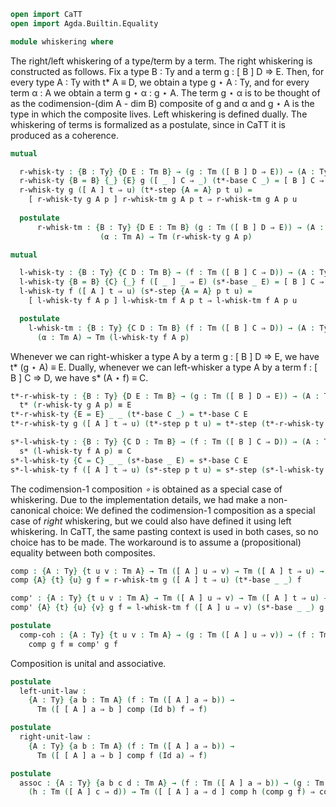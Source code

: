 ```agda
open import CaTT
open import Agda.Builtin.Equality
```

```agda
module whiskering where
```

The right/left whiskering of a type/term by a term. The right whiskering is constructed as follows.
Fix a type B : Ty and a term g : [ B ] D ⇒ E. Then, for every type A : Ty with t* A ≡ D, we obtain
a type g ⋆ A : Ty, and for every term α : A we obtain a term g ⋆ α : g ⋆ A. The term g ⋆ α is to be
thought of as the codimension-(dim A - dim B) composite of g and α and g ⋆ A is the type in which
the composite lives. Left whiskering is defined dually. The whiskering of terms is formalized as a
postulate, since in CaTT it is produced as a coherence. 

```agda
mutual

  r-whisk-ty : {B : Ty} {D E : Tm B} → (g : Tm ([ B ] D ⇒ E)) → (A : Ty) → t* A ≡ D → Ty
  r-whisk-ty {B = B} {_} {E} g ([ _ ] C ⇒ _) (t*-base C _) = [ B ] C ⇒ E
  r-whisk-ty g ([ A ] t ⇒ u) (t*-step {A = A} p t u) =
    [ r-whisk-ty g A p ] r-whisk-tm g A p t ⇒ r-whisk-tm g A p u
    
  postulate
      r-whisk-tm : {B : Ty} {D E : Tm B} (g : Tm ([ B ] D ⇒ E)) → (A : Ty) → (p : t* A ≡ D) →
                    (α : Tm A) → Tm (r-whisk-ty g A p)

mutual

  l-whisk-ty : {B : Ty} {C D : Tm B} → (f : Tm ([ B ] C ⇒ D)) → (A : Ty) → s* A ≡ D → Ty
  l-whisk-ty {B = B} {C} {_} f ([ _ ] _ ⇒ E) (s*-base _ E) = [ B ] C ⇒ E
  l-whisk-ty f ([ A ] t ⇒ u) (s*-step {A = A} p t u) =
    [ l-whisk-ty f A p ] l-whisk-tm f A p t ⇒ l-whisk-tm f A p u

  postulate
    l-whisk-tm : {B : Ty} {C D : Tm B} (f : Tm ([ B ] C ⇒ D)) → (A : Ty) → (p : s* A ≡ D) →
      (α : Tm A) → Tm (l-whisk-ty f A p)
```

Whenever we can right-whisker a type A by a term g : [ B ] D ⇒ E, we have t* (g ⋆ A) ≡ E. Dually,
whenever we can left-whisker  a type A by a term f : [ B ] C ⇒ D, we have s* (A ⋆ f) ≡ C.

```agda
t*-r-whisk-ty : {B : Ty} {D E : Tm B} → (g : Tm ([ B ] D ⇒ E)) → (A : Ty) → (p : t* A ≡ D) →
  t* (r-whisk-ty g A p) ≡ E
t*-r-whisk-ty {E = E} _ _ (t*-base C _) = t*-base C E
t*-r-whisk-ty g ([ A ] t ⇒ u) (t*-step p t u) = t*-step (t*-r-whisk-ty g A p) _ _

s*-l-whisk-ty : {B : Ty} {C D : Tm B} → (f : Tm ([ B ] C ⇒ D)) → (A : Ty) → (p : s* A ≡ D) →
  s* (l-whisk-ty f A p) ≡ C
s*-l-whisk-ty {C = C} _ _ (s*-base _ E) = s*-base C E
s*-l-whisk-ty f ([ A ] t ⇒ u) (s*-step p t u) = s*-step (s*-l-whisk-ty f A p) _ _
```

The codimension-1 composition _∘_ is obtained as a special case of whiskering. Due to the
implementation details, we had make a non-canonical choice: We defined the codimension-1 composition
as a special case of *right* whiskering, but we could also have defined it using left whiskering. In
CaTT, the same pasting context is used in both cases, so no choice has to be made. The workaround is
to assume a (propositional) equality between both composites.

```agda
comp : {A : Ty} {t u v : Tm A} → Tm ([ A ] u ⇒ v) → Tm ([ A ] t ⇒ u) → Tm ([ A ] t ⇒ v)
comp {A} {t} {u} g f = r-whisk-tm g ([ A ] t ⇒ u) (t*-base _ _) f

comp' : {A : Ty} {t u v : Tm A} → Tm ([ A ] u ⇒ v) → Tm ([ A ] t ⇒ u) → Tm ([ A ] t ⇒ v)
comp' {A} {t} {u} {v} g f = l-whisk-tm f ([ A ] u ⇒ v) (s*-base _ _) g

postulate
  comp-coh : {A : Ty} {t u v : Tm A} → (g : Tm ([ A ] u ⇒ v)) → (f : Tm ([ A ] t ⇒ u)) →
    comp g f ≡ comp' g f
```

Composition is unital and associative.

```agda
postulate
  left-unit-law :
    {A : Ty} {a b : Tm A} (f : Tm ([ A ] a ⇒ b)) →
      Tm ([ [ A ] a ⇒ b ] comp (Id b) f ⇒ f) 

postulate
  right-unit-law :
    {A : Ty} {a b : Tm A} (f : Tm ([ A ] a ⇒ b)) →
      Tm ([ [ A ] a ⇒ b ] comp f (Id a) ⇒ f)

postulate
  assoc : {A : Ty} {a b c d : Tm A} → (f : Tm ([ A ] a ⇒ b)) → (g : Tm ([ A ] b ⇒ c)) →
    (h : Tm ([ A ] c ⇒ d)) → Tm ([ [ A ] a ⇒ d ] comp h (comp g f) ⇒ comp (comp h g) f)
```